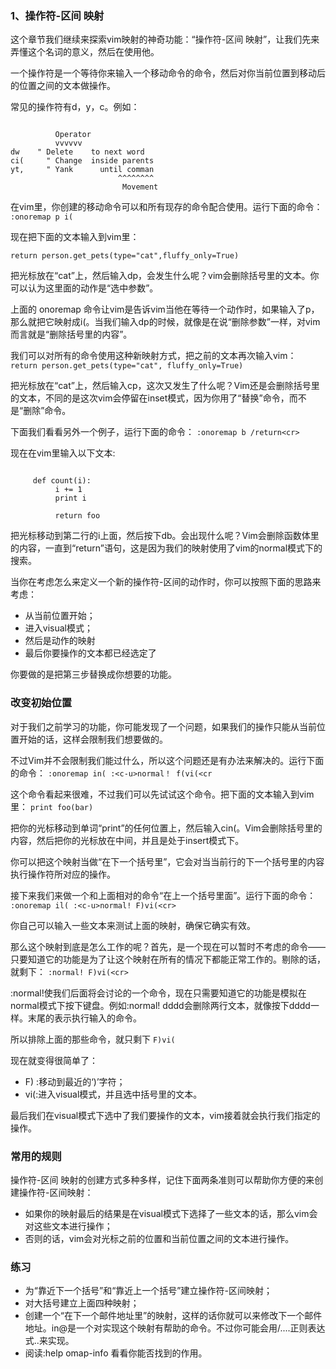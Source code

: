 ### 1、操作符-区间 映射    

这个章节我们继续来探索vim映射的神奇功能：“操作符-区间 映射”，让我们先来弄懂这个名词的意义，然后在使用他。

一个操作符是一个等待你来输入一个移动命令的命令，然后对你当前位置到移动后的位置之间的文本做操作。

常见的操作符有d，y，c。例如：
<pre><code>
          Operator
          vvvvvv
dw    " Delete    to next word
ci(     " Change  inside parents
yt,     " Yank      until comman
                        ^^^^^^^^
                         Movement
</code></pre>
     
在vim里，你创建的移动命令可以和所有现存的命令配合使用。运行下面的命令：
`:onoremap p i(`

现在把下面的文本输入到vim里：

  `return person.get_pets(type="cat",fluffy_only=True)`

把光标放在“cat”上，然后输入dp，会发生什么呢？vim会删除括号里的文本。你可以认为这里面的动作是“选中参数”。
     
上面的 onoremap 命令让vim是告诉vim当他在等待一个动作时，如果输入了p，那么就把它映射成i(。当我们输入dp的时候，就像是在说“删除参数”一样，对vim而言就是“删除括号里的内容”。

我们可以对所有的命令使用这种新映射方式，把之前的文本再次输入vim：
`return person.get_pets(type="cat", fluffy_only=True)`

把光标放在“cat”上，然后输入cp，这次又发生了什么呢？Vim还是会删除括号里的文本，不同的是这次vim会停留在inset模式，因为你用了“替换”命令，而不是“删除”命令。
     
下面我们看看另外一个例子，运行下面的命令：
`:onoremap b /return<cr>`

现在在vim里输入以下文本:
<pre><code>
     def count(i):
          i += 1
          print i
          
          return foo
</code></pre>

把光标移动到第二行的i上面，然后按下db。会出现什么呢？Vim会删除函数体里的内容，一直到“return”语句，这是因为我们的映射使用了vim的normal模式下的搜索。

当你在考虑怎么来定义一个新的操作符-区间的动作时，你可以按照下面的思路来考虑：

- 从当前位置开始；
- 进入visual模式；
- 然后是动作的映射
- 最后你要操作的文本都已经选定了

你要做的是把第三步替换成你想要的功能。

### 改变初始位置

对于我们之前学习的功能，你可能发现了一个问题，如果我们的操作只能从当前位置开始的话，这样会限制我们想要做的。

不过Vim并不会限制我们能过什么，所以这个问题还是有办法来解决的。运行下面的命令：
`:onoremap in( :<c-u>normal！ f(vi(<cr`

这个命令看起来很难，不过我们可以先试试这个命令。把下面的文本输入到vim里：
`print foo(bar)`
     
把你的光标移动到单词“print”的任何位置上，然后输入cin(。Vim会删除括号里的内容，然后把你的光标放在中间，并且是处于insert模式下。
     
你可以把这个映射当做“在下一个括号里”，它会对当当前行的下一个括号里的内容执行操作符所对应的操作。

接下来我们来做一个和上面相对的命令“在上一个括号里面”。运行下面的命令：
`:onoremap il( :<c-u>normal! F)vi(<cr>`

你自己可以输入一些文本来测试上面的映射，确保它确实有效。

那么这个映射到底是怎么工作的呢？首先，<c-u>是一个现在可以暂时不考虑的命令——只要知道它的功能是为了让这个映射在所有的情况下都能正常工作的。剔除<c-u>的话，就剩下：
`:normal! F)vi(<cr>`
     
:normal!使我们后面将会讨论的一个命令，现在只需要知道它的功能是模拟在normal模式下按下键盘。例如:normal! dddd会删除两行文本，就像按下dddd一样。末尾的<cr>表示执行输入的命令。

所以排除上面的那些命令，就只剩下
`F)vi(`

现在就变得很简单了：

- F) :移动到最近的‘)’字符；
- vi(:进入visual模式，并且选中括号里的文本。
     
最后我们在visual模式下选中了我们要操作的文本，vim接着就会执行我们指定的操作。
     
### 常用的规则

操作符-区间 映射的创建方式多种多样，记住下面两条准则可以帮助你方便的来创建操作符-区间映射：

- 如果你的映射最后的结果是在visual模式下选择了一些文本的话，那么vim会对这些文本进行操作；
- 否则的话，vim会对光标之前的位置和当前位置之间的文本进行操作。
    
### 练习

- 为“靠近下一个括号”和“靠近上一个括号”建立操作符-区间映射；
- 对大括号建立上面四种映射；
- 创建一个“在下一个邮件地址里”的映射，这样的话你就可以来修改下一个邮件地址。in@是一个对实现这个映射有帮助的命令。不过你可能会用/....正则表达式..<cr>来实现。
- 阅读:help omap-info 看看你能否找到<c-u>的作用。
